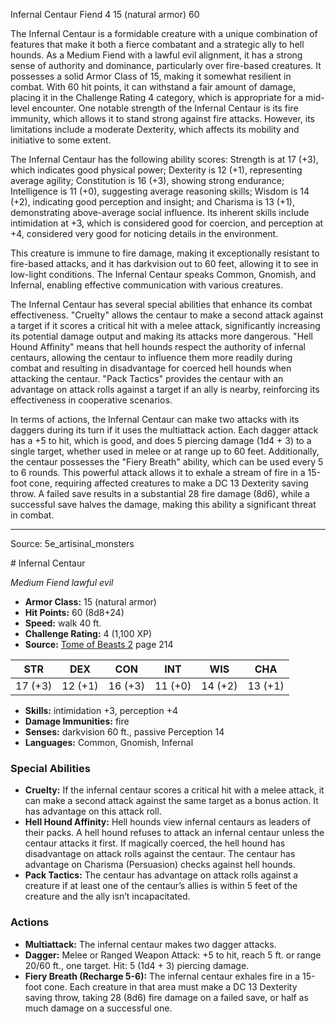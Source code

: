 <MonsterName/>Infernal Centaur</MonsterName>
<CreatureType/>Fiend</CreatureType>
<CR/>4</CR>
<AC/>15 (natural armor)</AC>
<HP/>60</HP>
<summary>The Infernal Centaur is a formidable creature with a unique combination of features that make it both a fierce combatant and a strategic ally to hell hounds. As a Medium Fiend with a lawful evil alignment, it has a strong sense of authority and dominance, particularly over fire-based creatures. It possesses a solid Armor Class of 15, making it somewhat resilient in combat. With 60 hit points, it can withstand a fair amount of damage, placing it in the Challenge Rating 4 category, which is appropriate for a mid-level encounter. One notable strength of the Infernal Centaur is its fire immunity, which allows it to stand strong against fire attacks. However, its limitations include a moderate Dexterity, which affects its mobility and initiative to some extent.</summary>

<detail>

The Infernal Centaur has the following ability scores: Strength is at 17 (+3), which indicates good physical power; Dexterity is 12 (+1), representing average agility; Constitution is 16 (+3), showing strong endurance; Intelligence is 11 (+0), suggesting average reasoning skills; Wisdom is 14 (+2), indicating good perception and insight; and Charisma is 13 (+1), demonstrating above-average social influence. Its inherent skills include intimidation at +3, which is considered good for coercion, and perception at +4, considered very good for noticing details in the environment. 

This creature is immune to fire damage, making it exceptionally resistant to fire-based attacks, and it has darkvision out to 60 feet, allowing it to see in low-light conditions. The Infernal Centaur speaks Common, Gnomish, and Infernal, enabling effective communication with various creatures.

The Infernal Centaur has several special abilities that enhance its combat effectiveness. "Cruelty" allows the centaur to make a second attack against a target if it scores a critical hit with a melee attack, significantly increasing its potential damage output and making its attacks more dangerous. "Hell Hound Affinity" means that hell hounds respect the authority of infernal centaurs, allowing the centaur to influence them more readily during combat and resulting in disadvantage for coerced hell hounds when attacking the centaur. "Pack Tactics" provides the centaur with an advantage on attack rolls against a target if an ally is nearby, reinforcing its effectiveness in cooperative scenarios.

In terms of actions, the Infernal Centaur can make two attacks with its daggers during its turn if it uses the multiattack action. Each dagger attack has a +5 to hit, which is good, and does 5 piercing damage (1d4 + 3) to a single target, whether used in melee or at range up to 60 feet. Additionally, the centaur possesses the "Fiery Breath" ability, which can be used every 5 to 6 rounds. This powerful attack allows it to exhale a stream of fire in a 15-foot cone, requiring affected creatures to make a DC 13 Dexterity saving throw. A failed save results in a substantial 28 fire damage (8d6), while a successful save halves the damage, making this ability a significant threat in combat.</detail>



---

Source: 5e_artisinal_monsters

<statblock>
# Infernal Centaur

*Medium* *Fiend* *lawful evil*

- **Armor Class:** 15 (natural armor)
- **Hit Points:** 60 (8d8+24)
- **Speed:** walk 40 ft.
- **Challenge Rating:** 4 (1,100 XP)
- **Source:** [Tome of Beasts 2](https://koboldpress.com/kpstore/product/tome-of-beasts-2-for-5th-edition) page 214

| STR | DEX | CON | INT | WIS | CHA |
| --- | --- | --- | --- | --- | --- |
| 17 (+3) | 12 (+1) | 16 (+3) | 11 (+0) | 14 (+2) | 13 (+1) |

- **Skills:** intimidation +3, perception +4
- **Damage Immunities:** fire
- **Senses:** darkvision 60 ft., passive Perception 14
- **Languages:** Common, Gnomish, Infernal

### Special Abilities

- **Cruelty:** If the infernal centaur scores a critical hit with a melee attack, it can make a second attack against the same target as a bonus action. It has advantage on this attack roll.
- **Hell Hound Affinity:** Hell hounds view infernal centaurs as leaders of their packs. A hell hound refuses to attack an infernal centaur unless the centaur attacks it first. If magically coerced, the hell hound has disadvantage on attack rolls against the centaur. The centaur has advantage on Charisma (Persuasion) checks against hell hounds.
- **Pack Tactics:** The centaur has advantage on attack rolls against a creature if at least one of the centaur’s allies is within 5 feet of the creature and the ally isn’t incapacitated.

### Actions

- **Multiattack:** The infernal centaur makes two dagger attacks.
- **Dagger:** Melee or Ranged Weapon Attack: +5 to hit, reach 5 ft. or range 20/60 ft., one target. Hit: 5 (1d4 + 3) piercing damage.
- **Fiery Breath (Recharge 5-6):** The infernal centaur exhales fire in a 15-foot cone. Each creature in that area must make a DC 13 Dexterity saving throw, taking 28 (8d6) fire damage on a failed save, or half as much damage on a successful one.


</statblock>


